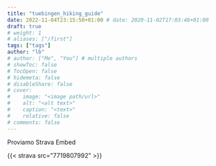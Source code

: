 ```yaml
---
title: "tuebingen_hiking_guide"
date: 2022-11-04T23:15:50+01:00 # date: 2020-11-02T17:03:46+01:00
draft: true
# weight: 1
# aliases: ["/first"]
tags: ["tags"]
author: "lb"
# author: ["Me", "You"] # multiple authors
# showToc: false
# TocOpen: false
# hidemeta: false
# disableShare: false
# cover:
#    image: "<image path/url>"
#    alt: "<alt text>"
#    caption: "<text>"
#    relative: false
# comments: false
---
```


Proviamo Strava Embed

{{< strava src="7719807992" >}}